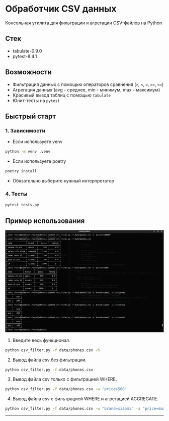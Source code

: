 # Обработчик CSV данных

Консольная утилита для фильтрации и агрегации CSV-файлов на Python

## Стек

- tabulate-0.9.0
- pytest-8.4.1

## Возможности

- Фильтрация данных с помощью операторов сравнения (`>`, `<`, `=`, `>=`, `<=`)
- Агрегация данных (avg - среднее, min - минимум, max - максимум)
- Красивый вывод таблиц с помощью `tabulate`
- Юнит-тесты на `pytest`

## Быстрый старт

### 1. Зависимости

- Если используете venv

```bash
python -m venv .venv
```

- Если используете poetry

```bash
poetry install
```

- Обязательно выберите нужный интерпретатор

### 4. Тесты

```bash
pytest tests.py

```

## Пример использования

![Наглядный пример](./images/Screenshot.png)

1. Введите весь функционал.

```bash
python csv_filter.py -f data/phones.csv -h

```

2. Вывод файла csv без фильтрации.

```bash
python csv_filter.py -f data/phones.csv

```

3. Вывод файла csv только c фильтрацией WHERE.

```bash
python csv_filter.py -f data/phones.csv -w "price>500"

```

4. Вывод файла csv c фильтрацией WHERE и агрегацией AGGREGATE.

```bash
python csv_filter.py -f data/phones.csv -w "brand=xiaomi" -a "price=max"

```

---
